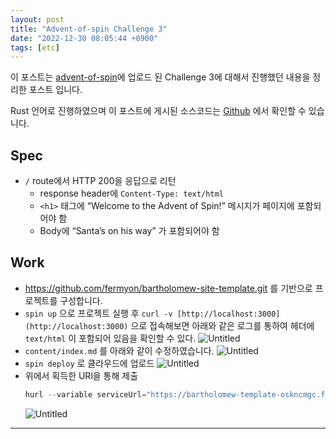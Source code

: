 ```yaml
---
layout: post
title: "Advent-of-spin Challenge 3"
date: "2022-12-30 08:05:44 +0900"
tags: [etc]
---
```


이 포스트는 [advent-of-spin](https://github.com/fermyon/advent-of-spin)에 업로드 된 Challenge 3에 대해서 진행했던 내용을 정리한 포스트 입니다.

Rust 언어로 진행하였으며 이 포스트에 게시된 소스코드는 [Github](https://github.com/sweatpotato13/advent-of-spin/tree/main/CHALLENGE-3) 에서 확인할 수 있습니다.

## Spec

- `/` route에서 HTTP 200을 응답으로 리턴
  - response header에 `Content-Type: text/html`
  - `<h1>` 태그에 “Welcome to the Advent of Spin!” 메시지가 페이지에 포함되어야 함
  - Body에 “Santa’s on his way” 가 포함되어야 함

## Work

- https://github.com/fermyon/bartholomew-site-template.git 를 기반으로 프로젝트를 구성합니다.
- `spin up` 으로 프로젝트 실행 후 `curl -v [http://localhost:3000](http://localhost:3000)` 으로 접속해보면 아래와 같은 로그를 통하여 헤더에 `text/html` 이 포함되어 있음을 확인할 수 있다.
  ![Untitled](https://i.imgur.com/8NmJfm3.png)
- `content/index.md` 를 아래와 같이 수정하였습니다.
  ![Untitled](https://i.imgur.com/OWvOr2T.png)
- `spin deploy` 로 클라우드에 업로드
  ![Untitled](https://i.imgur.com/YBwGyH5.png)
- 위에서 획득한 URl을 통해 제출
  ```rust
  hurl --variable serviceUrl="https://bartholomew-template-oskncmgc.fermyon.app" submit.hurl
  ```
  ![Untitled](https://i.imgur.com/zEgX4zG.png)

---
